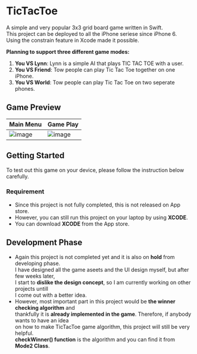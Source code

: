 # TicTacToe
A simple and very popular 3x3 grid board game written in Swift.  
This project can be deployed to all the iPhone seriese since iPhone 6.  
Using the constrain feature in Xcode made it possible.

**Planning to support three different game modes:**  
1. **You VS Lynn**: Lynn is a simple AI that plays TIC TAC TOE with a user.
2. **You VS Friend**: Tow people can play Tic Tac Toe together on one iPhone.
3. **You VS World**: Tow people can play Tic Tac Toe on two seperate phones.  

## Game Preview
Main Menu | Game Play |
----------|-----------|
![image](https://user-images.githubusercontent.com/24871462/37238958-d5f761ca-2407-11e8-999a-062e43b87ab0.png) | ![image](https://user-images.githubusercontent.com/24871462/37238942-863aeff8-2407-11e8-8ed5-7774630d6c54.png) |

## Getting Started
To test out this game on your device, please follow the instruction below carefully.

### Requirement
* Since this project is not fully completed, this is not released on App store.
* However, you can still run this project on your laptop by using **XCODE**.
* You can download **XCODE** from the App store.

## Development Phase
* Again this project is not completed yet and it is also on **hold** from developing phase.  
  I have designed all the game aseets and the UI design myself, but after few weeks later,  
  I start to **dislike the design concept**, so I am currently working on other projects untill  
  I come out with a better idea.
* However, most important part in this project would be **the winner checking algorithm** and  
  thankfully it is **already implemented in the game**. Therefore, if anybody wants to have an idea  
  on how to make TicTacToe game algorithm, this project will still be very helpful.  
  **checkWinner() function** is the algorithm and you can find it from **Mode2 Class**.
  
